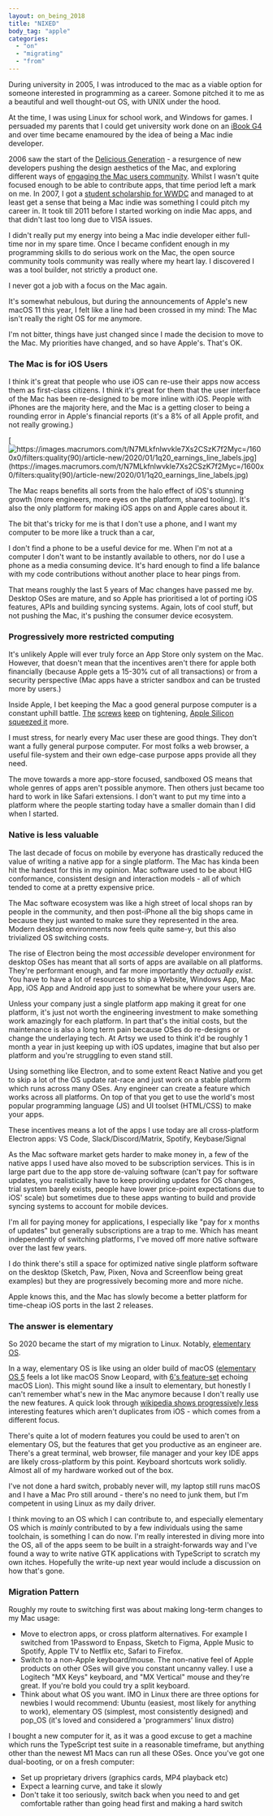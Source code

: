 ```yaml
---
layout: on_being_2018
title: "NIXED"
body_tag: "apple"
categories:
  - "on"
  - "migrating"
  - "from"
---
```


During university in 2005, I was introduced to the mac as a viable option for someone interested in programming as a
career. Somone pitched it to me as a beautiful and well thought-out OS, with UNIX under the hood.

At the time, I was using Linux for school work, and Windows for games. I persuaded my parents that I could get
university work done on an [iBook G4](https://en.wikipedia.org/wiki/IBook) and over time became enamoured by the idea of
being a Mac indie developer.

2006 saw the start of the [Delicious Generation](https://weblog.rogueamoeba.com/2006/11/06/) - a resurgence of new
developers pushing the design aesthetics of the Mac, and exploring different ways of
[engaging the Mac users community](https://en.wikipedia.org/wiki/MacHeist). Whilst I wasn't quite focused enough to be
able to contribute apps, that time period left a mark on me. In 2007, I got a
[student scholarship for WWDC](https://twitter.com/orta/status/36295382?s=20) and managed to at least get a sense that
being a Mac indie was something I could pitch my career in. It took till 2011 before I started working on indie Mac
apps, and that didn't last too long due to VISA issues.

I didn't really put my energy into being a Mac indie developer either full-time nor in my spare time. Once I became
confident enough in my programming skills to do serious work on the Mac, the open source community tools community was
really where my heart lay. I discovered I was a tool builder, not strictly a product one.

I never got a job with a focus on the Mac again.

It's somewhat nebulous, but during the announcements of Apple's new macOS 11 this year, I felt like a line had been
crossed in my mind: The Mac isn't really the right OS for me anymore.

I'm not bitter, things have just changed since I made the decision to move to the Mac. My priorities have changed, and
so have Apple's. That's OK.

### The Mac is for iOS Users

I think it's great that people who use iOS can re-use their apps now access them as first-class citizens. I think it's
great for them that the user interface of the Mac has been re-designed to be more inline with iOS. People with iPhones
are the majority here, and the Mac is a getting closer to being a rounding error in Apple's financial reports (it's a 8%
of all Apple profit, and not really growing.)

[![https://images.macrumors.com/t/N7MLkfnlwvkle7Xs2CSzK7f2Myc=/1600x0/filters:quality(90)/article-new/2020/01/1q20_earnings_line_labels.jpg](<https://images.macrumors.com/t/N7MLkfnlwvkle7Xs2CSzK7f2Myc=/1600x0/filters:quality(90)/article-new/2020/01/1q20_earnings_line_labels.jpg>)](https://forums.macrumors.com/threads/apple-reports-3q-2020-results-11-25b-profit-on-59-7b-revenue-4-for-1-stock-split-announced.2248022/)

The Mac reaps benefits all sorts from the halo effect of iOS's stunning growth (more engineers, more eyes on the
platform, shared tooling). It's also the only platform for making iOS apps on and Apple cares about it.

The bit that's tricky for me is that I don't use a phone, and I want my computer to be more like a truck than a car,

I don't find a phone to be a useful device for me. When I'm not at a computer I don't want to be instantly available to
others, nor do I use a phone as a media consuming device. It's hard enough to find a life balance with my code
contributions without another place to hear pings from.

That means roughly the last 5 years of Mac changes have passed me by. Desktop OSes are mature, and so Apple has
prioritised a lot of porting iOS features, APIs and building syncing systems. Again, lots of cool stuff, but not pushing
the Mac, it's pushing the consumer device ecosystem.

### Progressively more restricted computing

It's unlikely Apple will ever truly force an App Store only system on the Mac. However, that doesn't mean that the
incentives aren't there for apple both financially (because Apple gets a 15-30% cut of all transactions) or from a
security perspective (Mac apps have a stricter sandbox and can be trusted more by users.)

Inside Apple, I bet keeping the Mac a good general purpose computer is a constant uphill battle.
[The](https://sigpipe.macromates.com/2020/macos-catalina-slow-by-design/)
[screws](https://medium.com/rocknnull/xcode-8-plugins-alcatraz-the-end-of-an-era-ea6e63617d14)
[keep](https://www.zdnet.com/article/apple-deprecating-macos-kernel-extensions-kexts-is-a-great-win-for-security/) on
tightening, [Apple Silicon squeezed it](https://lapcatsoftware.com/articles/unsigned.html) more.

I must stress, for nearly every Mac user these are good things. They don't want a fully general purpose computer. For
most folks a web browser, a useful file-system and their own edge-case purpose apps provide all they need.

The move towards a more app-store focused, sandboxed OS means that whole genres of apps aren't possible anymore. Then
others just became too hard to work in like Safari extensions. I don't want to put my time into a platform where the
people starting today have a smaller domain than I did when I started.

### Native is less valuable

The last decade of focus on mobile by everyone has drastically reduced the value of writing a native app for a single
platform. The Mac has kinda been hit the hardest for this in my opinion. Mac software used to be about HIG conformance,
consistent design and interaction models - all of which tended to come at a pretty expensive price.

The Mac software ecosystem was like a high street of local shops ran by people in the community, and then post-iPhone
all the big shops came in because they just wanted to make sure they represented in the area. Modern desktop
environments now feels quite same-y, but this also trivialized OS switching costs.

The rise of Electron being the most _accessible_ developer environment for desktop OSes has meant that all sorts of apps
are available on all platforms. They're performant enough, and far more importantly _they actually exist_. You have to
have a lot of resources to ship a Website, Windows App, Mac App, iOS App and Android app just to somewhat be where your
users are.

Unless your company just a single platform app making it great for one platform, it's just not worth the engineering
investment to make something work amazingly for each platform. In part that's the initial costs, but the maintenance is
also a long term pain because OSes do re-designs or change the underlaying tech. At Artsy we used to think it'd be
roughly 1 month a year in just keeping up with iOS updates, imagine that but also per platform and you're struggling to
even stand still.

Using something like Electron, and to some extent React Native and you get to skip a lot of the OS update rat-race and
just work on a stable platform which runs across many OSes. Any engineer can create a feature which works across all
platforms. On top of that you get to use the world's most popular programming language (JS) and UI toolset (HTML/CSS) to
make your apps.

These incentives means a lot of the apps I use today are all cross-platform Electron apps: VS Code,
Slack/Discord/Matrix, Spotify, Keybase/Signal

As the Mac software market gets harder to make money in, a few of the native apps I used have also moved to be
subscription services. This is in large part due to the app store de-valuing software (can't pay for software updates,
you realistically have to keep providing updates for OS changes, trial system barely exists, people have lower
price-point expectations due to iOS' scale) but sometimes due to these apps wanting to build and provide syncing systems
to account for mobile devices.

I'm all for paying money for applications, I especially like "pay for x months of updates" but generally subscriptions
are a trap to me. Which has meant independently of switching platforms, I've moved off more native software over the
last few years.

I do think there's still a space for optimized native single platform software on the desktop (Sketch, Paw, Pixen, Nova
and Screenflow being great examples) but they are progressively becoming more and more niche.

Apple knows this, and the Mac has slowly become a better platform for time-cheap iOS ports in the last 2 releases.

### The answer is elementary

So 2020 became the start of my migration to Linux. Notably, [elementary OS](https://elementary.io).

In a way, elementary OS is like using an older build of macOS
([elementary OS 5](https://blog.elementary.io/introducing-elementary-os-5-1-hera/) feels a lot like macOS Snow Leopard,
with [6's feature-set](https://blog.elementary.io/updates-for-july-2020/) echoing macOS Lion). This might sound like a
insult to elementary, but honestly I can't remember what's new in the Mac anymore because I don't really use the new
features. A quick look through [wikipedia shows progressively less](https://en.wikipedia.org/wiki/MacOS_version_history)
interesting features which aren't duplicates from iOS - which comes from a different focus.

There's quite a lot of modern features you could be used to aren't on elementary OS, but the features that get you
productive as an engineer are. There's a great terminal, web browser, file manager and your key IDE apps are likely
cross-platform by this point. Keyboard shortcuts work solidly. Almost all of my hardware worked out of the box.

I've not done a hard switch, probably never will, my laptop still runs macOS and I have a Mac Pro still around - there's
no need to junk them, but I'm competent in using Linux as my daily driver.

I think moving to an OS which I can contribute to, and especially elementary OS which is _mainly_ contributed to by a
few individuals using the same toolchain, is something I can do now. I'm really interested in diving more into the OS,
all of the apps seem to be built in a straight-forwards way and I've found a way to write native GTK applications with
TypeScript to scratch my own itches. Hopefully the write-up next year would include a discussion on how that's gone.

### Migration Pattern

Roughly my route to switching first was about making long-term changes to my Mac usage:

- Move to electron apps, or cross platform alternatives. For example I switched from 1Password to Enpass, Sketch to
  Figma, Apple Music to Spotify, Apple TV to Netflix etc, Safari to Firefox.
- Switch to a non-Apple keyboard/mouse. The non-native feel of Apple products on other OSes will give you constant
  uncanny valley. I use a Logitech "MX Keys" keyboard, and "MX Vertical" mouse and they're great. If you're bold you
  could try a split keyboard.
- Think about what OS you want. IMO in Linux there are three options for newbies I would recommend: Ubuntu (easiest,
  most likely for anything to work), elementary OS (simplest, most consistently designed) and pop_OS (it's loved and
  considered a 'programmers' linux distro)

I bought a new computer for it, as it was a good excuse to get a machine which runs the TypeScript test suite in a
reasonable timeframe, but anything other than the newest M1 Macs can run all these OSes. Once you've got one
dual-booting, or on a fresh computer:

- Set up proprietary drivers (graphics cards, MP4 playback etc)
- Expect a learning curve, and take it slowly
- Don't take it too seriously, switch back when you need to and get comfortable rather than going head first and making
  a hard switch
